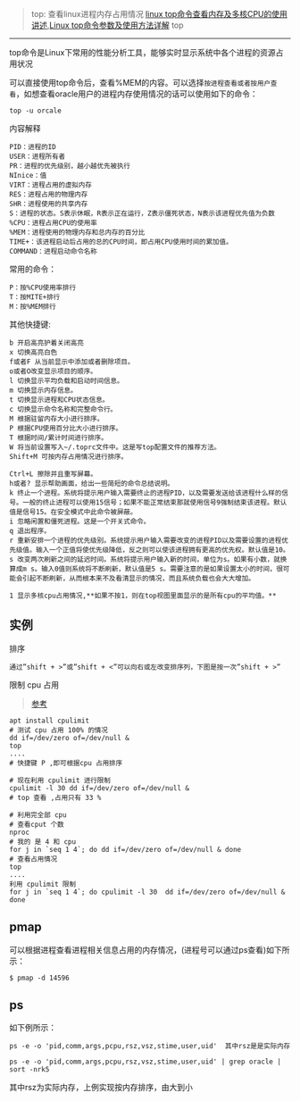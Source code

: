 > top: 查看linux进程内存占用情况
> [linux top命令查看内存及多核CPU的使用讲述](https://www.cnblogs.com/dragonsuc/p/5512797.html),[Linux top命令参数及使用方法详解](http://www.linuxeye.com/command/top.html)
top
---

top命令是Linux下常用的性能分析工具，能够实时显示系统中各个进程的资源占用状况


可以直接使用top命令后，查看%MEM的内容。可以选择`按进程查看或者按用户查看`，如想查看oracle用户的进程内存使用情况的话可以使用如下的命令：

    top -u orcale
    
内容解释

    PID：进程的ID
    USER：进程所有者
    PR：进程的优先级别，越小越优先被执行
    NInice：值
    VIRT：进程占用的虚拟内存
    RES：进程占用的物理内存
    SHR：进程使用的共享内存
    S：进程的状态。S表示休眠，R表示正在运行，Z表示僵死状态，N表示该进程优先值为负数
    %CPU：进程占用CPU的使用率
    %MEM：进程使用的物理内存和总内存的百分比
    TIME+：该进程启动后占用的总的CPU时间，即占用CPU使用时间的累加值。
    COMMAND：进程启动命令名称
    

常用的命令：

    P：按%CPU使用率排行
    T：按MITE+排行
    M：按%MEM排行

其他快捷键:

    b 开启高亮护着关闭高亮
    x 切换高亮白色
    f或者F 从当前显示中添加或者删除项目。
    o或者O改变显示项目的顺序。
    l 切换显示平均负载和启动时间信息。
    m 切换显示内存信息。
    t 切换显示进程和CPU状态信息。
    c 切换显示命令名称和完整命令行。
    M 根据驻留内存大小进行排序。
    P 根据CPU使用百分比大小进行排序。
    T 根据时间/累计时间进行排序。
    W 将当前设置写入~/.toprc文件中。这是写top配置文件的推荐方法。
    Shift+M 可按内存占用情况进行排序。
    
    Ctrl+L 擦除并且重写屏幕。
    h或者? 显示帮助画面，给出一些简短的命令总结说明。
    k 终止一个进程。系统将提示用户输入需要终止的进程PID，以及需要发送给该进程什么样的信号。一般的终止进程可以使用15信号；如果不能正常结束那就使用信号9强制结束该进程。默认值是信号15。在安全模式中此命令被屏蔽。
    i 忽略闲置和僵死进程。这是一个开关式命令。
    q 退出程序。
    r 重新安排一个进程的优先级别。系统提示用户输入需要改变的进程PID以及需要设置的进程优先级值。输入一个正值将使优先级降低，反之则可以使该进程拥有更高的优先权。默认值是10。
    s 改变两次刷新之间的延迟时间。系统将提示用户输入新的时间，单位为s。如果有小数，就换算成m s。输入0值则系统将不断刷新，默认值是5 s。需要注意的是如果设置太小的时间，很可能会引起不断刷新，从而根本来不及看清显示的情况，而且系统负载也会大大增加。
    
    1 显示多核cpu占用情况,**如果不按1，则在top视图里面显示的是所有cpu的平均值。**
    

实例
--

排序

    通过”shift + >”或”shift + <”可以向右或左改变排序列，下图是按一次”shift + >”


限制 cpu 占用 

> [参考](https://www.howtoing.com/how-to-limit-cpu-usage-with-cpulimit-on-ubuntu-linux/)

    apt install cpulimit
    # 测试 cpu 占用 100% 的情况
    dd if=/dev/zero of=/dev/null &
    top 
    ....
    # 快捷键 P ,即可根据cpu 占用排序
    
    # 现在利用 cpulimit 进行限制
    cpulimit -l 30 dd if=/dev/zero of=/dev/null &
    # top 查看 ,占用只有 33 %
    
    # 利用完全部 cpu
    # 查看cput 个数
    nproc
    # 我的 是 4 和 cpu
    for j in `seq 1 4`; do dd if=/dev/zero of=/dev/null & done
    # 查看占用情况
    top
    ....
    利用 cpulimit 限制
    for j in `seq 1 4`; do cpulimit -l 30  dd if=/dev/zero of=/dev/null & done
    
    


pmap
----

可以根据进程查看进程相关信息占用的内存情况，(进程号可以通过ps查看)如下所示：

    $ pmap -d 14596

ps
----
如下例所示：

    ps -e -o 'pid,comm,args,pcpu,rsz,vsz,stime,user,uid'  其中rsz是是实际内存
    
    ps -e -o 'pid,comm,args,pcpu,rsz,vsz,stime,user,uid' | grep oracle |  sort -nrk5
    
其中rsz为实际内存，上例实现按内存排序，由大到小




